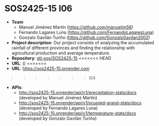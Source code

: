 # SOS2425-15 l06

- **Team**
  - Manuel Jiménez Martín (https://github.com/manueljm56)
  - Fernando Lagares Luna (https://github.com/FernandoLagaresLuna)
  - Gonzalo Gavilán Turiño (https://github.com/GonzaloGavilan2002)
- **Project description**: Our project consists of analyzing the accumulated rainfall of different provinces and finding the relationship with agricultural production and average temperature.
- **Repository**: [gti-sos/SOS2425-15](https://github.com/gti-sos/SOS2425-15)
<<<<<<< HEAD
- **URL**: ()
=======
- **URL**: https://sos2425-15.onrender.com
>>>>>>> l04
-  **APIs**:
    - http://sos2425-15.onrender/api/v1/precipitation-stats/docs (developed by Manuel Jiménez Martín)
    - http://sos2425-15.onrender/api/v1/ocupied-grand-stats/docs (developed by Fernando Lagares Luna)
    - http://sos2425-15.onrender/api/v1/temperature-stats/docs (developed by Gonzalo Gavilán Turiño)
